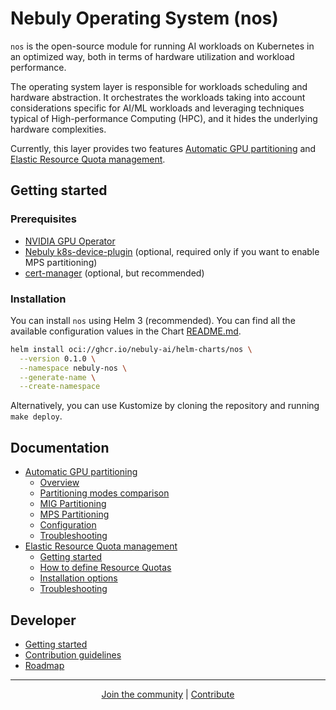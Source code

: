 # Nebuly Operating System (nos)

`nos` is the open-source module for running AI workloads on Kubernetes in an optimized way, both in terms of
hardware utilization and workload performance.

The operating system layer is responsible for workloads scheduling and hardware abstraction.
It orchestrates the workloads taking into account considerations specific for AI/ML workloads and leveraging
techniques typical of High-performance Computing (HPC), and it hides the underlying hardware complexities.

Currently, this layer provides two features [Automatic GPU partitioning](docs/automatic-gpu-partitioning.md) and
[Elastic Resource Quota management](docs/elastic-quota.md).

## Getting started

### Prerequisites

* [NVIDIA GPU Operator](https://github.com/NVIDIA/gpu-operator)
* [Nebuly k8s-device-plugin](https://github.com/nebuly-ai/k8s-device-plugin) (optional, required only if you want to enable MPS partitioning)
* [cert-manager](https://cert-manager.io/docs/) (optional, but recommended)

### Installation

You can install `nos` using Helm 3 (recommended).
You can find all the available configuration values in the Chart [README.md](helm-charts/nos/README.md).

```bash
helm install oci://ghcr.io/nebuly-ai/helm-charts/nos \
  --version 0.1.0 \
  --namespace nebuly-nos \
  --generate-name \
  --create-namespace
```

Alternatively, you can use Kustomize by cloning the repository and running `make deploy`.

## Documentation

* [Automatic GPU partitioning](docs/automatic-gpu-partitioning.md)
  * [Overview](docs/automatic-gpu-partitioning.md#overview)
  * [Partitioning modes comparison](docs/automatic-gpu-partitioning.md#partitioning-modes-comparison)
  * [MIG Partitioning](docs/automatic-gpu-partitioning.md#mig-partitioning)
  * [MPS Partitioning](docs/automatic-gpu-partitioning.md#mps-partitioning)
  * [Configuration](docs/automatic-gpu-partitioning.md#configuration)
  * [Troubleshooting](docs/automatic-gpu-partitioning.md#troubleshooting)
* [Elastic Resource Quota management](docs/elastic-quota.md)
  * [Getting started](docs/elastic-quota.md#getting-started)
  * [How to define Resource Quotas](docs/elastic-quota.md#how-to-define-resource-quotas)
  * [Installation options](docs/elastic-quota.md#scheduler-installation-options)
  * [Troubleshooting](docs/elastic-quota.md#troubleshooting)

## Developer

* [Getting started](docs/developer/get-started.md)
* [Contribution guidelines](docs/developer/contribution-guidelines.md)
* [Roadmap]()

---

<p align="center">
  <a href="https://discord.gg/RbeQMu886J">Join the community</a>  | <a href="https://nebuly.gitbook.io/nebuly/welcome/questions-and-contributions"> Contribute </a>
</p>

